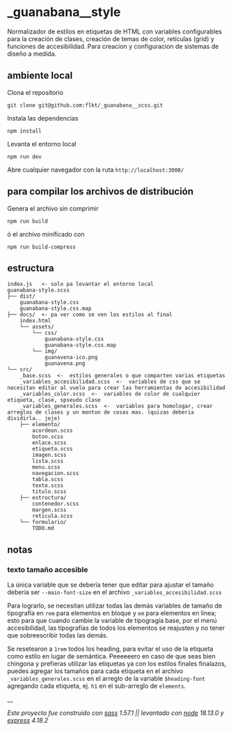 # _guanabana__style

Normalizador de estilos en etiquetas de HTML con variables configurables para la creación de clases, creación de temas de color, retículas (grid) y funciones de accesibilidad. 
Para creacion y configuracion de sistemas de diseño a medida.




## ambiente local
Clona el repositorio
```ssh
git clone git@github.com:flkt/_guanabana__scss.git
```

Instala las dependencias
```ssh
npm install
```

Levanta el entorno local
```ssh
npm run dev
```

Abre cualquier navegador con la ruta `http://localhost:3000/`




## para compilar los archivos de distribución

Genera el archivo sin comprimir
```ssh
npm run build
```

ó el archivo minificado con

```ssh
npm run build-compress
```




## estructura

```text
index.js   <- solo pa levantar el entorno local
guanabana-style.scss  
├── dist/
    guanabana-style.css
    guanabana-style.css.map
├── docs/  <- pa ver como se ven los estilos al final
    index.html
    └── assets/
        └── css/
            guanabana-style.css
            guanabana-style.css.map
        └── img/
            guanavena-ico.png
            guanavena.png
└── src/
    _base.scss  <-  estilos generales o que comparten varias etiquetas
    _variables_accesibilidad.scss  <-  variables de css que se necesitan editar al vuelo para crear las herramientas de accesibilidad
    _variables_color.scss  <-  variables de color de cualquier etiqueta, clase, spseudo clase
    _variables_generales.scss  <-  variables para homologar, crear arreglos de clases y un monton de cosas mas. (quizas deberia dividirla.. jeje)
    ├── elemento/
        acordeon.scss
        boton.scss
        enlace.scss
        etiqueta.scss
        imagen.scss
        lista.scss
        menu.scss
        navegacion.scss
        tabla.scss
        texto.scss
        titulo.scss
    ├── estructura/
        contenedor.scss
        margen.scss
        reticula.scss
    └── formulario/
        TODO.md
```



## notas

### texto tamaño accesible
La única variable que se debería tener que editar para ajustar el tamaño deberia ser `--main-font-size` en el archivo `_variables_accesibilidad.scss`

Para lograrlo, se necesitan utilizar todas las demás variables de tamaño de tipografía en `rem` para elementos en bloque y `em` para elementos en linea; esto para que cuando cambie la variable de tipogragía base, por el menú accesibilidad, las tipografías de todos los elementos se reajusten y no tener que sobreescribir todas las demás.

Se resetearon a `1rem` todos los heading, para evitar el uso de la etiqueta como estilo en lugar de semántica. Peeeeeero en caso de que seas bien chingona y prefieras utilizar las etiquetas ya con los estilos finales finalazos, puedes agregar los tamaños para cada etiqueta en el archivo `_variables_generales.scss` en el arreglo de la variable `$heading-font` agregando cada etiqueta, ej. `h1` en el sub-arreglo de `elements`.




__

*Este proyecto fue construido con [sass](https://sass-lang.com/dart-sass) 1.57.1 || levantado con [node](https://nodejs.org/en/) 18.13.0 y [express](https://expressjs.com/) 4.18.2*
